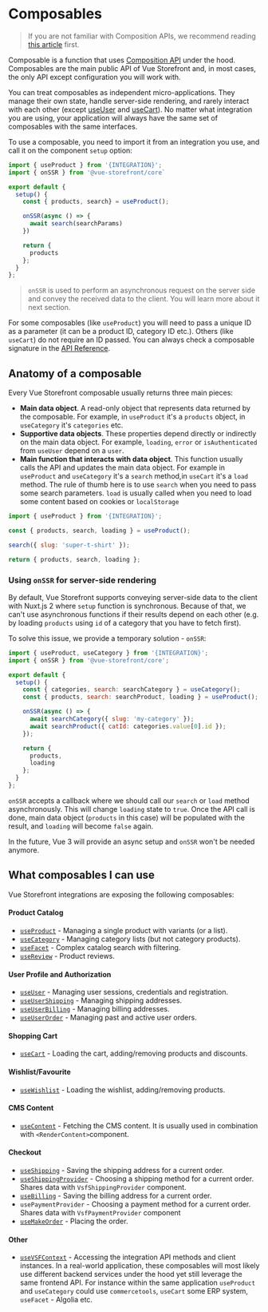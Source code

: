 # Composables

> If you are not familiar with Composition APIs, we recommend reading [this article](/guide/composition-api) first.

Composable is a function that uses [Composition API](#composition-api) under the hood. Composables are the main public API of Vue Storefront and, in most cases, the only API except configuration you will work with.

You can treat composables as independent micro-applications. They manage their own state, handle server-side rendering, and rarely interact with each other (except [useUser](/composables/use-user.html) and [useCart](/composables/use-cart.html)). No matter what integration you are using, your application will always have the same set of composables with the same interfaces.

To use a composable, you need to import it from an integration you use, and call it on the component `setup` option:

```js
import { useProduct } from '{INTEGRATION}';
import { onSSR } from '@vue-storefront/core`

export default {
  setup() {
    const { products, search} = useProduct();

    onSSR(async () => {
      await search(searchParams)
    })

    return {
      products
    };
  }
};
```

> `onSSR` is used to perform an asynchronous request on the server side and convey the received data to the client. You will learn more about it next section.

For some composables (like `useProduct`) you will need to pass a unique ID as a parameter (it can be a product ID, category ID etc.). Others (like `useCart`) do not require an ID passed. You can always check a composable signature in the [API Reference](../core/api-reference/core).

## Anatomy of a composable

Every Vue Storefront composable usually returns three main pieces:

- **Main data object**. A read-only object that represents data returned by the composable. For example, in `useProduct` it's a `products` object, in `useCategory` it's `categories` etc.
- **Supportive data objects**. These properties depend directly or indirectly on the main data object. For example, `loading`, `error` or `isAuthenticated` from `useUser` depend on a `user`.
- **Main function that interacts with data object**. This function usually calls the API and updates the main data object. For example in `useProduct` and `useCategory` it's a `search` method,in `useCart` it's a `load` method. The rule of thumb here is to use `search` when you need to pass some search parameters. `load` is usually called when you need to load some content based on cookies or `localStorage`

```js
import { useProduct } from '{INTEGRATION}';

const { products, search, loading } = useProduct();

search({ slug: 'super-t-shirt' });

return { products, search, loading };
```

### Using `onSSR` for server-side rendering

By default, Vue Storefront supports conveying server-side data to the client with Nuxt.js 2 where `setup` function is synchronous. Because of that, we can't use asynchronous functions if their results depend on each other (e.g. by loading `products` using `id` of a category that you have to fetch first).

To solve this issue, we provide a temporary solution - `onSSR`:

```js
import { useProduct, useCategory } from '{INTEGRATION}';
import { onSSR } from '@vue-storefront/core';

export default {
  setup() {
    const { categories, search: searchCategory } = useCategory();
    const { products, search: searchProduct, loading } = useProduct();

    onSSR(async () => {
      await searchCategory({ slug: 'my-category' });
      await searchProduct({ catId: categories.value[0].id });
    });

    return {
      products,
      loading
    };
  }
};
```

`onSSR` accepts a callback where we should call our `search` or `load` method asynchronously. This will change `loading` state to `true`. Once the API call is done, main data object (`products` in this case) will be populated with the result, and `loading` will become `false` again.

In the future, Vue 3 will provide an async setup and `onSSR` won't be needed anymore.

## What composables I can use

Vue Storefront integrations are exposing the following composables:

#### Product Catalog

- [`useProduct`](../core/api-reference/core.useproduct) - Managing a single product with variants (or a list).
- [`useCategory`](../core/api-reference/core.usecategory) - Managing category lists (but not category products).
- [`useFacet`](../core/api-reference/core.usefacet) - Complex catalog search with filtering.
- [`useReview`](../core/api-reference/core.usereview) - Product reviews.

#### User Profile and Authorization

- [`useUser`](../core/api-reference/core.useuser) - Managing user sessions, credentials and registration.
- [`useUserShipping`](../core/api-reference/core.useusershipping) - Managing shipping addresses.
- [`useUserBilling`](../core/api-reference/core.useuserbilling) - Managing billing addresses.
- [`useUserOrder`](../core/api-reference/core.useuserorder) - Managing past and active user orders.

#### Shopping Cart

- [`useCart`](../core/api-reference/core.usecart) - Loading the cart, adding/removing products and discounts.

#### Wishlist/Favourite

- [`useWishlist`](../core/api-reference/core.usewishlist) - Loading the wishlist, adding/removing products.

#### CMS Content

- [`useContent`](../core/api-reference/core.usecontent) - Fetching the CMS content. It is usually used in combination with `<RenderContent>`component.

#### Checkout

- [`useShipping`](../core/api-reference/core.useshipping) - Saving the shipping address for a current order.
- [`useShippingProvider`](../core/api-reference/core.useshippingprovider) - Choosing a shipping method for a current order. Shares data with `VsfShippingProvider` component.
- [`useBilling`](../core/api-reference/core.usebilling) - Saving the billing address for a current order.
- `usePaymentProvider` - Choosing a payment method for a current order. Shares data with `VsfPaymentProvider` component
- [`useMakeOrder`](../core/api-reference/core.usemakeorder) - Placing the order.

#### Other

- [`useVSFContext`](../core/api-reference/core.usevsfcontext) - Accessing the integration API methods and client instances.
In a real-world application, these composables will most likely use different backend services under the hood yet still leverage the same frontend API. For instance within the same application `useProduct` and `useCategory` could use `commercetools`, `useCart` some ERP system, `useFacet` - Algolia etc.
